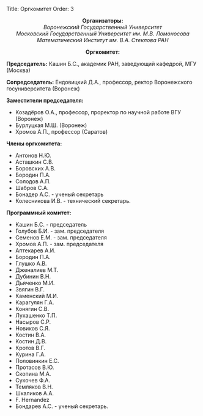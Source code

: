 Title: Оргкомитет
Order: 3

**<center>Организаторы:</center>**
*<center>Воронежский Государственный Университет</center>*
*<center>Московский Государственный Университет им. М.В. Ломоносова</center>*
*<center>Математический Институт им. В.А. Стеклова РАН</center>*

**<center>Оргкомитет:</center>**

**Председатель:** Кашин Б.С., академик РАН, заведующий кафедрой, МГУ (Москва)

**Сопредседатель:** Ендовицкий Д.А., профессор, ректор Воронежского госуниверситета (Воронеж)

**Заместители председателя:**

* Козадёров О.А., профессор, проректор по научной работе ВГУ (Воронеж)
* Бурлуцкая М.Ш. (Воронеж)
* Хромов А.П., профессор (Саратов)

**Члены оргкомитета:**

* Антонов Н.Ю.
* Асташкин С.В.
* Боровских А.В.
* Бородин П.А.
* Солодов А.П.
* Шабров С.А.
* Бонадер А.С. - ученый секретарь
* Колесникова И.В. - технический секретарь.

**Программный комитет:**

* Кашин Б.С. - председатель
* Голубов Б.И. - зам. председателя
* Семенов Е.М. - зам. председателя
* Хромов А.П. - зам. председателя
* Аптекарев А.И.
* Бородин П.А.
* Глушко А.В.
* Дженалиев М.Т.
* Дубинин В.Н.
* Дьяченко М.И.
* Звягин В.Г.
* Каменский М.И.
* Карагулян Г.А.
* Конягин С.В.
* Лукашенко Т.П.
* Насыров С.Р.
* Новиков С.Я.
* Костин В.А.
* Костин Д.В.
* Кротов В.Г.
* Курина Г.А.
* Половинкин Е.С.
* Протасов В.Ю.
* Скопина М.А.
* Сукочев Ф.А.
* Темляков В.Н.
* Шкаликов А.А.
* F. Hernandez
* Бондарев А.С. - ученый секретарь.
